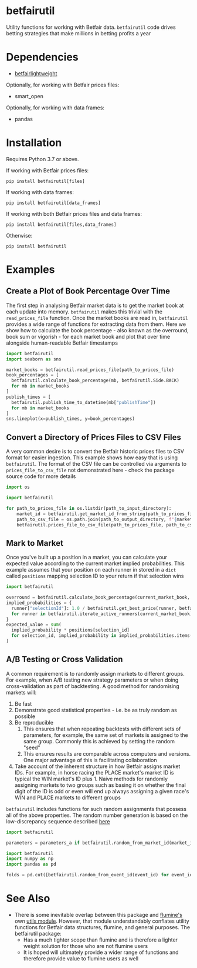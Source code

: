 # betfairutil

Utility functions for working with Betfair data. `betfairutil` code drives betting strategies that make millions in
betting profits a year

# Dependencies

* [betfairlightweight](https://github.com/liampauling/betfair)

Optionally, for working with Betfair prices files:

* smart_open

Optionally, for working with data frames:

* pandas

# Installation

Requires Python 3.7 or above.

If working with Betfair prices files:

```
pip install betfairutil[files]
```

If working with data frames:

```
pip install betfairutil[data_frames]
```

If working with both Betfair prices files and data frames:

```
pip install betfairutil[files,data_frames]
```

Otherwise:

```
pip install betfairutil
```

# Examples

## Create a Plot of Book Percentage Over Time

The first step in analysing Betfair market data is to get the market book at each update into memory. `betfairutil`
makes this trivial with the `read_prices_file` function. Once the market books are read in, `betfairutil` provides a
wide range of functions for extracting data from them. Here we show how to calculate the book percentage - also known as
the overround, book sum or vigorish - for each market book and plot that over time alongside human-readable Betfair
timestamps

```python
import betfairutil
import seaborn as sns

market_books = betfairutil.read_prices_file(path_to_prices_file)
book_percentages = [
  betfairutil.calculate_book_percentage(mb, betfairutil.Side.BACK)
  for mb in market_books
]
publish_times = [
  betfairutil.publish_time_to_datetime(mb["publishTime"])
  for mb in market_books
]
sns.lineplot(x=publish_times, y=book_percentages)
```

## Convert a Directory of Prices Files to CSV Files

A very common desire is to convert the Betfair historic prices files to CSV format for easier ingestion. This example
shows how easy that is using `betfairutil`. The format of the CSV file can be controlled via arguments to
`prices_file_to_csv_file` not demonstrated here - check the package source code for more details

```python
import os

import betfairutil

for path_to_prices_file in os.listdir(path_to_input_directory):
    market_id = betfairutil.get_market_id_from_string(path_to_prices_file)
    path_to_csv_file = os.path.join(path_to_output_directory, f"{market_id}.csv")
    betfairutil.prices_file_to_csv_file(path_to_prices_file, path_to_csv_file)
```

## Mark to Market

Once you've built up a position in a market, you can calculate your expected value according to the current market
implied probabilities. This example assumes that your position on each runner in stored in a `dict` called `positions`
mapping selection ID to your return if that selection wins

```python
import betfairutil

overround = betfairutil.calculate_book_percentage(current_market_book, betfairutil.Side.BACK)
implied_probabilities = {
  runner["selectionId"]: 1.0 / betfairutil.get_best_price(runner, betfairutil.Side.BACK) / overround
  for runner in betfairutil.iterate_active_runners(current_market_book)
}
expected_value = sum(
  implied_probability * positions[selection_id]
  for selection_id, implied_probability in implied_probabilities.items()
)
```

## A/B Testing or Cross Validation

A common requirement is to randomly assign markets to different groups. For example, when A/B testing new strategy
parameters or when doing cross-validation as part of backtesting. A good method for randomising markets will:

1. Be fast
2. Demonstrate good statistical properties - i.e. be as truly random as possible
3. Be reproducible
    1. This ensures that when repeating backtests with different sets of parameters, for example, the same set of
       markets is assigned to the same group. Commonly this is achieved by setting the random "seed"
    2. This ensures results are comparable across computers and versions. One major advantage of this is facilitating
       collaboration
4. Take account of the inherent structure in how Betfair assigns market IDs. For example, in horse racing the PLACE
   market's market ID is typical the WIN market's ID plus 1. Naive methods for randomly assigning markets to two groups
   such as basing it on whether the final digit of the ID is odd or even will end up always assigning a given race's
   WIN and PLACE markets to different groups

`betfairutil` includes functions for such random assignments that possess all of the above properties. The random number
generation is based on the low-discrepancy sequence described
[here](http://extremelearning.com.au/unreasonable-effectiveness-of-quasirandom-sequences/)

```python
import betfairutil

parameters = parameters_a if betfairutil.random_from_market_id(market_id) < 0.5 else parameters_b
```

```python
import betfairutil
import numpy as np
import pandas as pd

folds = pd.cut([betfairutil.random_from_event_id(event_id) for event_id in event_ids], np.arange(0, 1.1, 0.1))
```

# See Also

* There is some inevitable overlap between this package and [flumine's](https://github.com/liampauling/flumine) own
  [utils module](https://github.com/liampauling/flumine/blob/master/flumine/utils.py). However, that module
  understandably conflates utility functions for Betfair data structures, flumine, and general purposes. The betfairutil
  package:
    * Has a much tighter scope than flumine and is therefore a lighter weight solution for those who are not flumine
    users
    * It is hoped will ultimately provide a wider range of functions and therefore provide value to flumine users as 
    well
